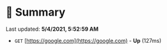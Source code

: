 # 📖 Summary
Last updated: **5/4/2021, 5:52:59 AM**

- `GET` [https://google.com](https://google.com) - **Up** (127ms)
